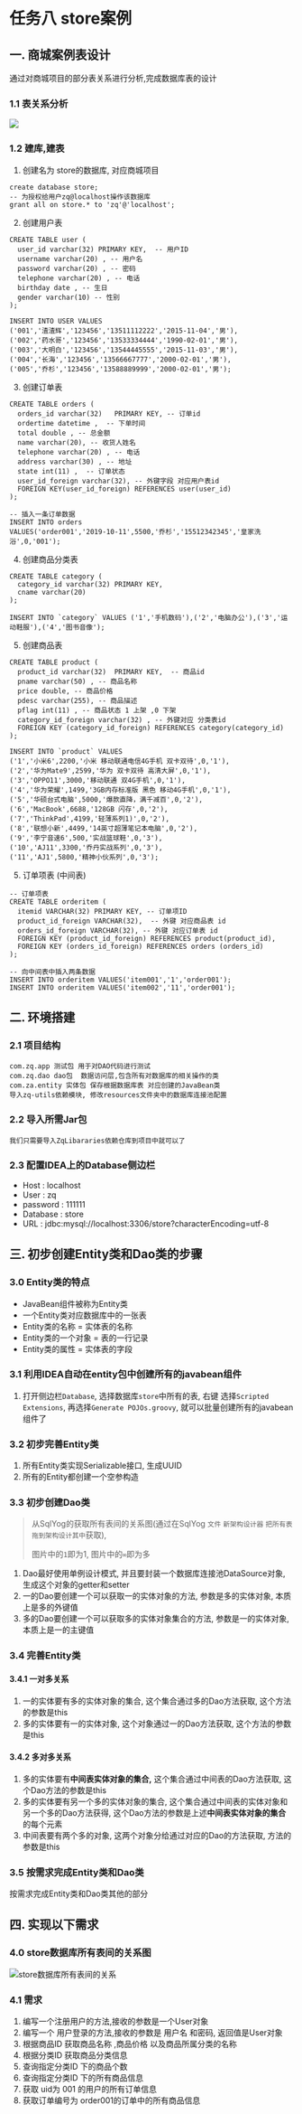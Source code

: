 # 任务八  store案例

## 一. 商城案例表设计

通过对商城项目的部分表关系进行分析,完成数据库表的设计

### 1.1 表关系分析

![](../../../../../%E6%8B%89%E5%8B%BE%E6%95%99%E8%82%B2Java%E5%B0%B1%E4%B8%9A%E6%80%A5%E8%AE%AD%E8%90%A5%E5%AD%A6%E4%B9%A0%E8%B5%84%E6%96%99/%E7%AC%AC02%E9%98%B6%E6%AE%B5/%E6%A8%A1%E5%9D%972%20JDBC&XML/04%20%E4%BB%BB%E5%8A%A1%E5%9B%9B%20(%E7%BB%BC%E5%90%88%E6%A1%88%E4%BE%8B)/01_%E8%AF%BE%E4%BB%B6/%E4%BB%BB%E5%8A%A1%E5%9B%9B%20%20%E7%BB%BC%E5%90%88%E6%A1%88%E4%BE%8B.assets/store%E6%95%B0%E6%8D%AE%E5%BA%93%E4%B8%8B5%E5%BC%A0%E8%A1%A8%E9%97%B4%E7%9A%84%E5%85%B3%E7%B3%BB.bmp) 

### 1.2 建库,建表

1) 创建名为 store的数据库, 对应商城项目

```mysql
create database store;
-- 为授权给用户zq@localhost操作该数据库
grant all on store.* to 'zq'@'localhost';
```

2) 创建用户表

```mysql
CREATE TABLE user (
  user_id varchar(32) PRIMARY KEY,	-- 用户ID
  username varchar(20) , -- 用户名
  password varchar(20) , -- 密码
  telephone varchar(20) , -- 电话
  birthday date , -- 生日
  gender varchar(10) -- 性别
);
```

```mysql
INSERT INTO USER VALUES 
('001','渣渣辉','123456','13511112222','2015-11-04','男'),
('002','药水哥','123456','13533334444','1990-02-01','男'),
('003','大明白','123456','13544445555','2015-11-03','男'),
('004','长海','123456','13566667777','2000-02-01','男'),
('005','乔杉','123456','13588889999','2000-02-01','男');
```

3) 创建订单表

```mysql
CREATE TABLE orders (
  orders_id varchar(32)   PRIMARY KEY, -- 订单id
  ordertime datetime ,	-- 下单时间 
  total double , -- 总金额
  name varchar(20), -- 收货人姓名
  telephone varchar(20) , -- 电话
  address varchar(30) , -- 地址
  state int(11) ,  -- 订单状态
  user_id_foreign varchar(32), -- 外键字段 对应用户表id
  FOREIGN KEY(user_id_foreign) REFERENCES user(user_id)
);
```

```mysql 
-- 插入一条订单数据
INSERT INTO orders 
VALUES('order001','2019-10-11',5500,'乔杉','15512342345','皇家洗浴',0,'001');
```

4) 创建商品分类表

```mysql
CREATE TABLE category (
  category_id varchar(32) PRIMARY KEY,
  cname varchar(20)
); 
```

```mysql
INSERT INTO `category` VALUES ('1','手机数码'),('2','电脑办公'),('3','运动鞋服'),('4','图书音像');
```

5) 创建商品表

```mysql
CREATE TABLE product (
  product_id varchar(32)  PRIMARY KEY,	-- 商品id
  pname varchar(50) , -- 商品名称 
  price double, -- 商品价格
  pdesc varchar(255), -- 商品描述
  pflag int(11) , -- 商品状态 1 上架 ,0 下架
  category_id_foreign varchar(32) , -- 外键对应 分类表id
  FOREIGN KEY (category_id_foreign) REFERENCES category(category_id)
);
```

```mysql
INSERT INTO `product` VALUES 
('1','小米6',2200,'小米 移动联通电信4G手机 双卡双待',0,'1'),
('2','华为Mate9',2599,'华为 双卡双待 高清大屏',0,'1'),
('3','OPPO11',3000,'移动联通 双4G手机',0,'1'),
('4','华为荣耀',1499,'3GB内存标准版 黑色 移动4G手机',0,'1'),
('5','华硕台式电脑',5000,'爆款直降，满千减百',0,'2'),
('6','MacBook',6688,'128GB 闪存',0,'2'),
('7','ThinkPad',4199,'轻薄系列1)',0,'2'),
('8','联想小新',4499,'14英寸超薄笔记本电脑',0,'2'),
('9','李宁音速6',500,'实战篮球鞋',0,'3'),
('10','AJ11',3300,'乔丹实战系列',0,'3'),
('11','AJ1',5800,'精神小伙系列',0,'3');
```

5) 订单项表 (中间表)

```mysql
-- 订单项表
CREATE TABLE orderitem (
  itemid VARCHAR(32) PRIMARY KEY, -- 订单项ID
  product_id_foreign VARCHAR(32),  -- 外键 对应商品表 id
  orders_id_foreign VARCHAR(32), -- 外键 对应订单表 id
  FOREIGN KEY (product_id_foreign) REFERENCES product(product_id),
  FOREIGN KEY (orders_id_foreign) REFERENCES orders (orders_id)
);
```

```mysql
-- 向中间表中插入两条数据
INSERT INTO orderitem VALUES('item001','1','order001');
INSERT INTO orderitem VALUES('item002','11','order001');
```

## 二. 环境搭建

### 2.1 项目结构

```
com.zq.app 测试包 用于对DAO代码进行测试
com.zq.dao dao包  数据访问层,包含所有对数据库的相关操作的类
com.za.entity 实体包 保存根据数据库表 对应创建的JavaBean类
导入zq-utils依赖模块, 修改resources文件夹中的数据库连接池配置
```

### 2.2 导入所需Jar包

```
我们只需要导入ZqLibararies依赖仓库到项目中就可以了
```

### 2.3 配置IDEA上的Database侧边栏

- Host : localhost
- User : zq
- password : 111111
- Database :  store
- URL : jdbc:mysql://localhost:3306/store?characterEncoding=utf-8

## 三. 初步创建Entity类和Dao类的步骤

### 3.0 Entity类的特点

- JavaBean组件被称为Entity类
- 一个Entity类对应数据库中的一张表
- Entity类的名称 = 实体表的名称
- Entity类的一个对象 = 表的一行记录
- Entity类的属性 = 实体表的字段

### 3.1 利用IDEA自动在entity包中创建所有的javabean组件

1. 打开侧边栏`Database`, 选择数据库`store`中所有的表, 右键 选择`Scripted Extensions`, 再选择`Generate POJOs.groovy`, 就可以批量创建所有的javabean组件了

### 3.2 初步完善Entity类

1. 所有Entity类实现Serializable接口, 生成UUID
2. 所有的Entity都创建一个空参构造

### 3.3 初步创建Dao类

> 从SqlYog的获取所有表间的关系图(通过在SqlYog `文件`  `新架构设计器` `把所有表拖到架构设计其中`获取),
>
> 图片中的`1`即为1, 图片中的`∞`即为多

1. Dao最好使用单例设计模式, 并且要封装一个数据库连接池DataSource对象, 生成这个对象的getter和setter
2. 一的Dao要创建一个可以获取一的实体对象的方法, 参数是多的实体对象, 本质上是多的外键值
3. 多的Dao要创建一个可以获取多的实体对象集合的方法, 参数是一的实体对象, 本质上是一的主键值

### 3.4 完善Entity类

#### 3.4.1 一对多关系

1. 一的实体要有多的实体对象的集合,  这个集合通过多的Dao方法获取, 这个方法的参数是this
2. 多的实体要有一的实体对象,  这个对象通过一的Dao方法获取, 这个方法的参数是this

#### 3.4.2 多对多关系

1. 多的实体要有**中间表实体对象的集合,** 这个集合通过中间表的Dao方法获取, 这个Dao方法的参数是this
2. 多的实体要有另一个多的实体对象的集合, 这个集合通过中间表的实体对象和另一个多的Dao方法获得, 这个Dao方法的参数是上述**中间表实体对象的集合**的每个元素
3. 中间表要有两个多的对象, 这两个对象分给通过对应的Dao的方法获取, 方法的参数是this

### 3.5 按需求完成Entity类和Dao类

按需求完成Entity类和Dao类其他的部分

## 四. 实现以下需求

### 4.0 store数据库所有表间的关系图

![store数据库所有表间的关系](../../../../../%E6%8B%89%E5%8B%BE%E6%95%99%E8%82%B2Java%E5%B0%B1%E4%B8%9A%E6%80%A5%E8%AE%AD%E8%90%A5%E5%AD%A6%E4%B9%A0%E8%B5%84%E6%96%99/%E7%AC%AC02%E9%98%B6%E6%AE%B5/%E6%A8%A1%E5%9D%972%20JDBC&XML/04%20%E4%BB%BB%E5%8A%A1%E5%9B%9B%20(%E7%BB%BC%E5%90%88%E6%A1%88%E4%BE%8B)/01_%E8%AF%BE%E4%BB%B6/%E4%BB%BB%E5%8A%A1%E5%9B%9B%20%20%E7%BB%BC%E5%90%88%E6%A1%88%E4%BE%8B.assets/store%E6%95%B0%E6%8D%AE%E5%BA%93%E4%B8%8B5%E5%BC%A0%E8%A1%A8%E9%97%B4%E7%9A%84%E5%85%B3%E7%B3%BB.bmp)

### 4.1 需求

1. 编写一个注册用户的方法,接收的参数是一个User对象
2. 编写一个 用户登录的方法,接收的参数是 用户名 和密码, 返回值是User对象
3. 根据商品ID 获取商品名称 ,商品价格 以及商品所属分类的名称
4. 根据分类ID 获取商品分类信息
5. 查询指定分类ID 下的商品个数
6. 查询指定分类ID 下的所有商品信息
7. 获取 uid为 001 的用户的所有订单信息
8. 获取订单编号为 order001的订单中的所有商品信息














































